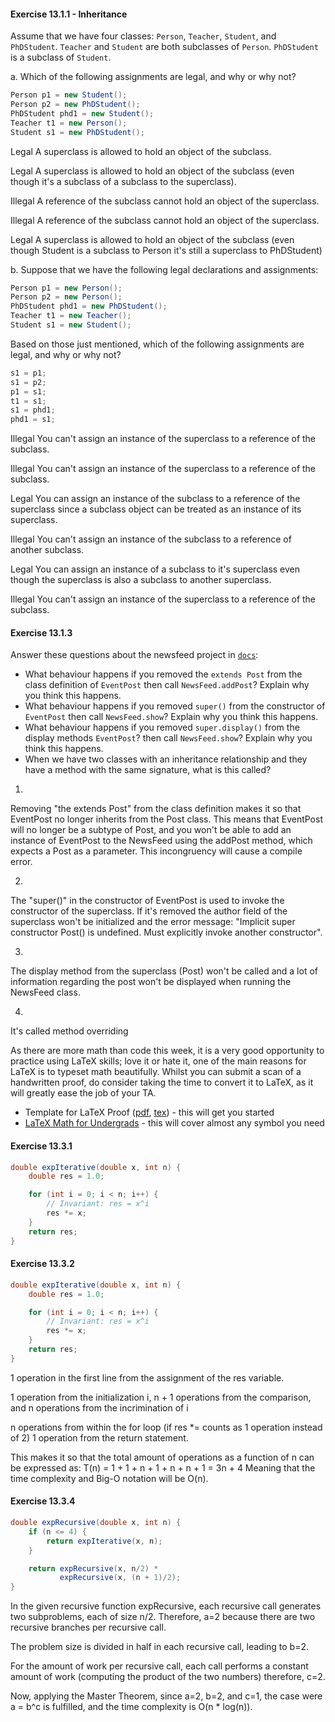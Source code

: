 #### Exercise 13.1.1 - Inheritance

Assume that we have four classes: `Person`, `Teacher`, `Student`, and
`PhDStudent`. `Teacher` and `Student` are both subclasses of `Person`.
`PhDStudent` is a subclass of `Student`.

a. Which of the following assignments are legal, and why or why not?

```java
Person p1 = new Student();
Person p2 = new PhDStudent();
PhDStudent phd1 = new Student();
Teacher t1 = new Person();
Student s1 = new PhDStudent();
```
Legal
A superclass is allowed to hold an object of the subclass.

Legal
A superclass is allowed to hold an object of the subclass (even though it's a subclass of a subclass to the superclass).

Illegal
A reference of the subclass cannot hold an object of the superclass.

Illegal
A reference of the subclass cannot hold an object of the superclass.

Legal
A superclass is allowed to hold an object of the subclass (even though Student is a subclass to Person it's still a superclass to PhDStudent)


b. Suppose that we have the following legal declarations and assignments:

```java
Person p1 = new Person();
Person p2 = new Person();
PhDStudent phd1 = new PhDStudent();
Teacher t1 = new Teacher();
Student s1 = new Student();
```

Based on those just mentioned, which of the following assignments are legal,
and why or why not?

```java
s1 = p1;
s1 = p2;
p1 = s1;
t1 = s1;
s1 = phd1;
phd1 = s1;
```

Illegal
You can't assign an instance of the superclass to a reference of the subclass.

Illegal
You can't assign an instance of the superclass to a reference of the subclass.

Legal
You can assign an instance of the subclass to a reference of the superclass since a subclass object can be treated as an instance of its superclass.

Illegal
You can't assign an instance of the subclass to a reference of another subclass.

Legal
You can assign an instance of a subclass to it's superclass even though the superclass is also a subclass to another superclass.

Illegal
You can't assign an instance of the superclass to a reference of the subclass.

#### Exercise 13.1.3
Answer these questions about the newsfeed project in [`docs`](docs):

- What behaviour happens if you removed the `extends Post` from the class definition of `EventPost` then call `NewsFeed.addPost`? Explain why you think this happens.
- What behaviour happens if you removed `super()` from the constructor of `EventPost` then call `NewsFeed.show`? Explain why you think this happens.
- What behaviour happens if you removed `super.display()` from the display methods `EventPost`? then call `NewsFeed.show`? Explain why you think this happens.
- When we have two classes with an inheritance relationship and they have a method with the same signature, what is this called?

1. 
Removing "the extends Post" from the class definition makes it so that EventPost no longer inherits from the Post class. This means that EventPost will no longer be a subtype of Post, and you won't be able to add an instance of EventPost to the NewsFeed using the addPost method, which expects a Post as a parameter. This incongruency will cause a compile error.

2. 
The "super()" in the constructor of EventPost is used to invoke the constructor of the superclass. If it's removed the author field of the superclass won't be initialized and the error message: "Implicit super constructor Post() is undefined. Must explicitly invoke another constructor".

3.
The display method from the superclass (Post) won't be called and a lot of information regarding the post won't be displayed when running the NewsFeed class.

4.
It's called method overriding

As there are more math than code this week, it is a very good opportunity to practice using LaTeX skills; love it or hate it, one of the main reasons for LaTeX is to typeset math beautifully. Whilst you can submit a scan of a handwritten proof, do consider taking the time to convert it to LaTeX, as it will greatly ease the job of your TA.

- Template for LaTeX Proof ([pdf](template.pdf), [tex](template.tex)) - this will get you started
- [LaTeX Math for Undergrads](undergradmath.pdf) - this will cover almost any symbol you need

#### Exercise 13.3.1

```java
double expIterative(double x, int n) {
    double res = 1.0;

    for (int i = 0; i < n; i++) {
        // Invariant: res = x^i 
        res *= x;
    }
    return res;
}
```

#### Exercise 13.3.2

```java
double expIterative(double x, int n) {
    double res = 1.0;

    for (int i = 0; i < n; i++) {
        // Invariant: res = x^i 
        res *= x;
    }
    return res;
}
```

1 operation in the first line from the assignment of the res variable.

1 operation from the initialization i, n + 1 operations from the comparison, and n operations from the incrimination of i

n operations from within the for loop (if res *= counts as 1 operation instead of 2) 
1 operation from the return statement.

This makes it so that the total amount of operations as a function of n can be expressed as:
T(n) = 1 + 1 + n + 1 + n + n + 1 = 3n + 4
Meaning that the time complexity and Big-O notation will be O(n).

#### Exercise 13.3.4

```java
double expRecursive(double x, int n) {
    if (n <= 4) {
        return expIterative(x, n);
    }

    return expRecursive(x, n/2) *
           expRecursive(x, (n + 1)/2);
}
```

In the given recursive function expRecursive, each recursive call generates two subproblems, each of size n/2​. Therefore, a=2 because there are two recursive branches per recursive call.

The problem size is divided in half in each recursive call, leading to b=2.

For the amount of work per recursive call, each call performs a constant amount of work (computing the product of the two numbers) therefore, c=2.

Now, applying the Master Theorem, since a=2, b=2, and c=1, the case were a = b^c is fulfilled, and the time complexity is O(n * log(n)).